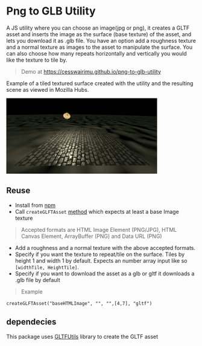 # Png to GLB Utility

A JS utility where you can choose an image(jpg or png), it creates a GLTF asset and inserts the image as the surface (base texture) of the asset, and lets you download it as .glb file.
You have an option add a roughness texture and a normal texture as images to the asset to manipulate the surface. You can also choose how many repeats horizontally and vertically you would like the texture to tile by.
> Demo at https://cesswairimu.github.io/png-to-glb-utility

Example of a tiled textured surface created with the utility and the resulting scene as viewed in Mozilla Hubs.

<img src="examples/glb-lit.gif" height=200 width="400">

## Reuse
- Install from [npm](https://www.npmjs.com/package/png-to-glb-utility)
- Call `createGLFTAsset` [method](https://github.com/cesswairimu/png-to-glb-utility/blob/main/dist/pngToGlbUtility.js#L3) which expects at least a base Image texture
> Accepted formats are HTML Image Element (PNG/JPG), HTML Canvas Element, ArrayBuffer (PNG) and Data URL (PNG)
- Add a roughness and a normal texture with the above accepted formats.
- Specify if you want the texture to repeat/tile on the surface.  Tiles by height 1 and width 1 by default. Expects an number array input like so  `[widthTile, HeightTile]`.
- Specify if you want to download the asset as a glb or gltf it downloads a .glb  file by default
> Example 
```
createGLFTAsset("baseHTMLImage", "", "",[4,7], "gltf")
```

## dependecies
This package uses [GLTFUtils](https://www.npmjs.com/package/gltf-js-utils) library to create the GLTF asset
